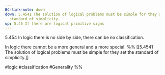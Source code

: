 ```yaml
---
BC-link-note: down
down: 5.4541 The solution of logical problems must be simple for they set the
  standard of simplicity.
up: 5.45 If there are logical primitive signs
---
```

5.454 In logic there is no side by side, there can be no classification.

In logic there cannot be a more general and a more special.
%%
[[5.4541 The solution of logical problems must be simple for they set the standard of simplicity.]]

#logic  #classification #Generality %%